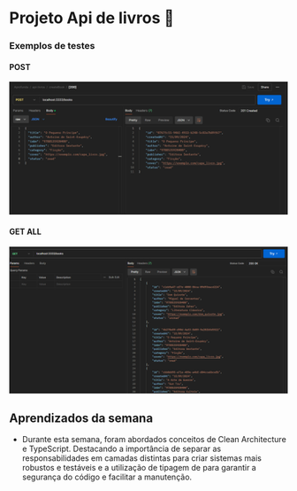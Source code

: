 
# Projeto Api de livros 📖 



### Exemplos de  testes
#### POST

![alt text](image-1.png)

#### GET ALL
![alt text](image-2.png)



## Aprendizados da semana

 - Durante esta semana, foram abordados conceitos de Clean Architecture e TypeScript. Destacando a importância de separar as responsabilidades em camadas distintas para criar sistemas mais robustos e testáveis e a utilização de tipagem de para garantir a segurança do código e facilitar a manutenção.

